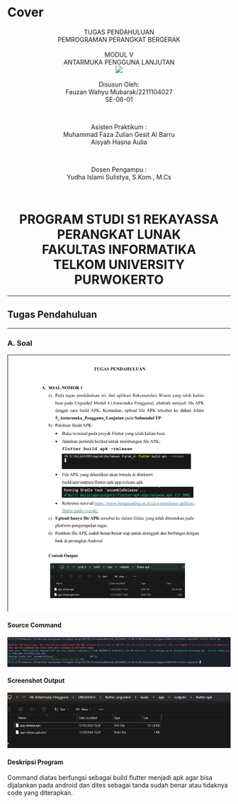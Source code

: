 # Cover 
<div align="center">
TUGAS PENDAHULUAN <br>
PEMROGRAMAN PERANGKAT BERGERAK <br>
<br>
MODUL V <br>
ANTARMUKA PENGGUNA LANJUTAN <br>

<img src="https://lac.telkomuniversity.ac.id/wp-content/uploads/2021/01/cropped-1200px-Telkom_University_Logo.svg-270x270.png" width="250px">

<br>

Disusun Oleh: <br>
Fauzan Wahyu Mubarak/2211104027 <br>
SE-06-01 <br>

<br>

Asisten Praktikum : <br>
Muhammad Faza Zulian Gesit Al Barru <br>
Aisyah Hasna Aulia <br>

<br>

Dosen Pengampu : <br>
Yudha Islami Sulistya, S.Kom., M.Cs <br>

<br>

PROGRAM STUDI S1 REKAYASSA PERANGKAT LUNAK <br>
FAKULTAS INFORMATIKA <br> 
TELKOM UNIVERSITY PURWOKERTO <br>
=
</div>

---
## Tugas Pendahuluan
---

### A. Soal <br>
![Soal_SS](/05_Antarmuka_Pengguna_Lanjutan/img/soal.png)
    <br>


#### Source Command <br>

![Command_SS](/05_Antarmuka_Pengguna_Lanjutan/img/command.png)
    <br>

#### Screenshot Output<br>

![Output_SS](/05_Antarmuka_Pengguna_Lanjutan/img/output.png)
    <br>

#### Deskripsi Program <br>
Command diatas berfungsi sebagai build flutter menjadi apk agar bisa dijalankan pada android dan dites sebagai tanda sudah benar atau tidaknya code yang diterapkan.




